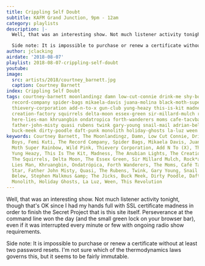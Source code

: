 ```yaml
---
title: Crippling Self Doubt
subtitle: KAFM Grand Junction, 9pm - 12am
category: playlists
description: |-
  Well, that was an interesting show. Not much listener activity tonight, though that's OK since I had my hands full with SSL certificate madness in order to finish the Secret Project that is this site itself. Perseverance at the command line won the day (and the small green lock on your browser bar), even if it was interrupted every minute or few with ongoing radio show requirements.

  Side note: It is impossible to purchase or renew a certificate without at least two password resets. I'm not sure which of the thermodynamics laws governs this, but it seems to be fairly immutable.
author: jclacking
airdate: '2018-08-07'
playlist: 2018-08-07-crippling-self-doubt
youtube: 
image:
  src: artists/2018/courtney_barnett.jpg
  caption: Courtney Barnett
index: Crippling Self Doubt
tags: courtney-barnett moonlandingz damn low-cut-connie drink-me shy-boys femi-kuti
  record-company spider-bags mikaela-davis juana-molina black-moth-super-rainbow wild-pink
  thievery-corporation add-n-to-x gun-club yung-heazy this-is-kit madness anubian-lights
  creation-factory squirrels delta-moon essex-green sir-millard-mulch rock-a-teens
  here-lies-man khruangbin ondatropica forth-wanderers moms cafe-tacvba mazzy-star
  father-john-misty quasi rubens twink gary-young snail-mail adrian-belew stephen-malkmus-jicks
  buck-meek dirty-poodle daft-punk monolith holiday-ghosts la-luz ween this-revolution
keywords: Courtney Barnett, The Moonlandingz, Damn, Low Cut Connie, Drink Me, Shy
  Boys, Femi Kuti, The Record Company, Spider Bags, Mikaela Davis, Juana Molina, Black
  Moth Super Rainbow, Wild Pink, Thievery Corporation, Add N To (X), The Gun Club,
  Yung Heazy, This Is The Kit, Madness, The Anubian Lights, The Creation Factory,
  The Squirrels, Delta Moon, The Essex Green, Sir Millard Mulch, Rock*a*Teens, Here
  Lies Man, Khruangbin, Ondatrópica, Forth Wanderers, The Moms, Café Tacvba, Mazzy
  Star, Father John Misty, Quasi, The Rubens, Twink, Gary Young, Snail Mail, Adrian
  Belew, Stephen Malkmus &amp; The Jicks, Buck Meek, Dirty Poodle, Daft Punk, The
  Monolith, Holiday Ghosts, La Luz, Ween, This Revolution
---
```

Well, that was an interesting show. Not much listener activity tonight, though that's OK since I had my hands full with SSL certificate madness in order to finish the Secret Project that is this site itself. Perseverance at the command line won the day (and the small green lock on your browser bar), even if it was interrupted every minute or few with ongoing radio show requirements.

Side note: It is impossible to purchase or renew a certificate without at least two password resets. I'm not sure which of the thermodynamics laws governs this, but it seems to be fairly immutable.
